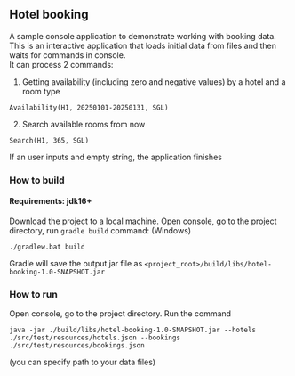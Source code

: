 ## Hotel booking

A sample console application to demonstrate working with booking data.
This is an interactive application that loads initial data from files and then waits for commands in console.  
It can process 2 commands:
1. Getting availability (including zero and negative values) by a hotel and a room type
```
Availability(H1, 20250101-20250131, SGL)
```
2. Search available rooms from now
```
Search(H1, 365, SGL)
```
If an user inputs and empty string, the application finishes

### How to build
#### Requirements: jdk16+

Download the project to a local machine. Open console, go to the project directory, run `gradle build` command:
(Windows)
```shell
./gradlew.bat build
```
Gradle will save the output jar file as `<project_root>/build/libs/hotel-booking-1.0-SNAPSHOT.jar`

### How to run

Open console, go to the project directory. Run the command
```shell
java -jar ./build/libs/hotel-booking-1.0-SNAPSHOT.jar --hotels ./src/test/resources/hotels.json --bookings ./src/test/resources/bookings.json
```
(you can specify path to your data files)